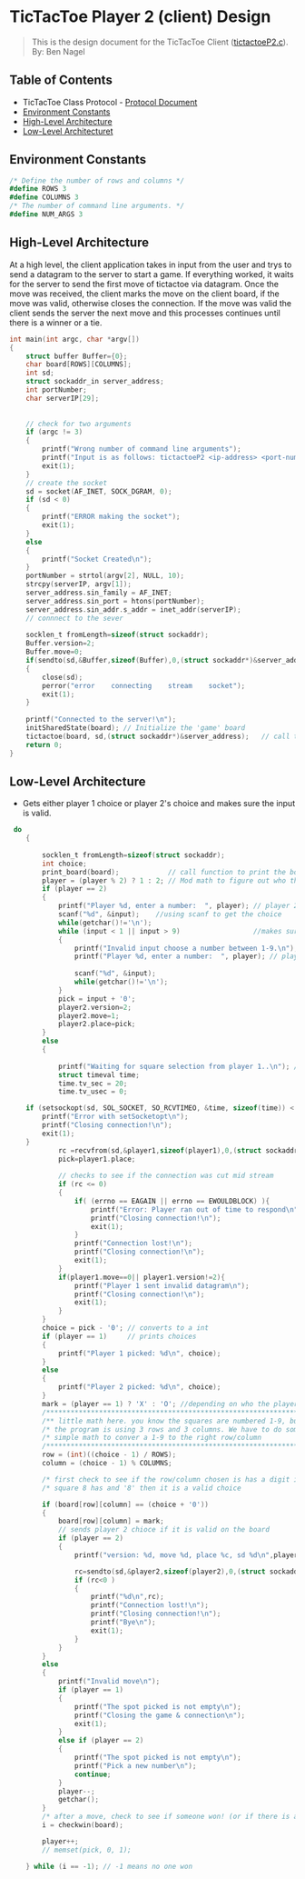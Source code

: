 # TicTacToe Player 2 (client) Design
> This is the design document for the TicTacToe Client ([tictactoeP2.c](https://github.com/CSE-5462-Spring-2021/assignment3-conner-n-ben/blob/master/tictactoeP2.c)).  
> By: Ben Nagel

## Table of Contents
- TicTacToe Class Protocol - [Protocol Document](https://docs.google.com/document/d/18NELyK0rywzaeZ_eVgDlaO9Z9MJ82zlH7tFRHX5Gh6M/edit?usp=sharing)
- [Environment Constants](#environment-constants)
- [High-Level Architecture](#high-level-architecture)
- [Low-Level Architecturet](#low-level-architecture)

## Environment Constants
```C#
/* Define the number of rows and columns */
#define ROWS 3 
#define COLUMNS 3
/* The number of command line arguments. */
#define NUM_ARGS 3
```

## High-Level Architecture
At a high level, the client application takes in input from the user and trys to send a datagram to the server to start a game. If everything worked, it waits for the server to send the first move of tictactoe via datagram. Once the move was received, the client marks the move on the client board, if the move was valid, otherwise closes the connection. If the move was valid the client sends the server the next move and this processes continues until there is a winner or a tie.
```C
int main(int argc, char *argv[])
{
    struct buffer Buffer={0};
    char board[ROWS][COLUMNS];
    int sd;
    struct sockaddr_in server_address;
    int portNumber;
    char serverIP[29];
    
    
    // check for two arguments
    if (argc != 3)
    {
        printf("Wrong number of command line arguments");
        printf("Input is as follows: tictactoeP2 <ip-address> <port-num>");
        exit(1);
    }
    // create the socket
    sd = socket(AF_INET, SOCK_DGRAM, 0);
    if (sd < 0)
    {
        printf("ERROR making the socket");
        exit(1);
    }
    else
    {
        printf("Socket Created\n");
    }
    portNumber = strtol(argv[2], NULL, 10);
    strcpy(serverIP, argv[1]);
    server_address.sin_family = AF_INET;
    server_address.sin_port = htons(portNumber);
    server_address.sin_addr.s_addr = inet_addr(serverIP);
    // connnect to the sever
   
    socklen_t fromLength=sizeof(struct sockaddr);
    Buffer.version=2;
    Buffer.move=0;
    if(sendto(sd,&Buffer,sizeof(Buffer),0,(struct sockaddr*)&server_address,fromLength)<0)
    {
        close(sd);
        perror("error    connecting    stream    socket");
        exit(1);
    }
    
    printf("Connected to the server!\n");
    initSharedState(board); // Initialize the 'game' board
    tictactoe(board, sd,(struct sockaddr*)&server_address);   // call the 'game'
    return 0;
}
```

## Low-Level Architecture
- Gets either player 1 choice or player 2's choice and makes sure the input is valid.
```C
 do
    {
         
        socklen_t fromLength=sizeof(struct sockaddr);
        int choice;
        print_board(board);            // call function to print the board on the screen
        player = (player % 2) ? 1 : 2; // Mod math to figure out who the player is
        if (player == 2)
        {
            printf("Player %d, enter a number:  ", player); // player 2 picks a spot
            scanf("%d", &input);    //using scanf to get the choice
            while(getchar()!='\n');
            while (input < 1 || input > 9)                  //makes sure the input is between 1-9
            {
                printf("Invalid input choose a number between 1-9.\n");
                printf("Player %d, enter a number:  ", player); // player 2 picks a spot
                
                scanf("%d", &input);
                while(getchar()!='\n');
            }
            pick = input + '0';
            player2.version=2;
            player2.move=1;
            player2.place=pick;
        }
        else
        {
            
            printf("Waiting for square selection from player 1..\n"); // gets chosen spot from player 1
            struct timeval time;
            time.tv_sec = 20;
            time.tv_usec = 0;

    if (setsockopt(sd, SOL_SOCKET, SO_RCVTIMEO, &time, sizeof(time)) < 0) {
        printf("Error with setSocketopt\n");
        printf("Closing connection!\n");
        exit(1);
    }
            rc =recvfrom(sd,&player1,sizeof(player1),0,(struct sockaddr *)serverAdd,&fromLength);
            pick=player1.place;
            
            // checks to see if the connection was cut mid stream
            if (rc <= 0)
            {
                if( (errno == EAGAIN || errno == EWOULDBLOCK) ){
                    printf("Error: Player ran out of time to respond\n");
                    printf("Closing connection!\n");
                    exit(1);
                }
                printf("Connection lost!\n");
                printf("Closing connection!\n");
                exit(1);
            }
            if(player1.move==0|| player1.version!=2){
                printf("Player 1 sent invalid datagram\n");
                printf("Closing connection!\n");
                exit(1);
            }
        }
        choice = pick - '0'; // converts to a int
        if (player == 1)     // prints choices
        {
            printf("Player 1 picked: %d\n", choice);
        }
        else
        {
            printf("Player 2 picked: %d\n", choice);
        }
        mark = (player == 1) ? 'X' : 'O'; //depending on who the player is, either us x or o
        /******************************************************************/
        /** little math here. you know the squares are numbered 1-9, but  */
        /* the program is using 3 rows and 3 columns. We have to do some  */
        /* simple math to conver a 1-9 to the right row/column            */
        /******************************************************************/
        row = (int)((choice - 1) / ROWS);
        column = (choice - 1) % COLUMNS;

        /* first check to see if the row/column chosen is has a digit in it, if it */
        /* square 8 has and '8' then it is a valid choice                          */

        if (board[row][column] == (choice + '0'))
        {
            board[row][column] = mark;
            // sends player 2 chioce if it is valid on the board
            if (player == 2)
            {
                printf("version: %d, move %d, place %c, sd %d\n",player2.version,player2.move,player2.place,sd);

                rc=sendto(sd,&player2,sizeof(player2),0,(struct sockaddr *)serverAdd,fromLength);
                if (rc<0 )
                {
                    printf("%d\n",rc);
                    printf("Connection lost!\n");
                    printf("Closing connection!\n");
                    printf("Bye\n");
                    exit(1);
                }
            }
        }
        else
        {
            printf("Invalid move\n");
            if (player == 1)
            {
                printf("The spot picked is not empty\n");
                printf("Closing the game & connection\n");
                exit(1);
            }
            else if (player == 2)
            {
                printf("The spot picked is not empty\n");
                printf("Pick a new number\n");
                continue;
            }
            player--;
            getchar();
        }
        /* after a move, check to see if someone won! (or if there is a draw */
        i = checkwin(board);

        player++;
        // memset(pick, 0, 1);

    } while (i == -1); // -1 means no one won

```

